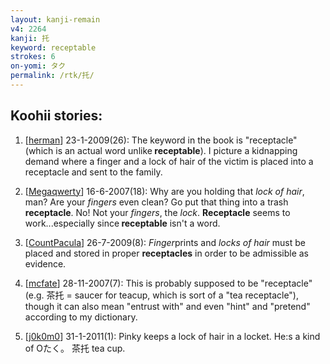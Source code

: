```yaml
---
layout: kanji-remain
v4: 2264
kanji: 托
keyword: receptable
strokes: 6
on-yomi: タク
permalink: /rtk/托/
---
```


## Koohii stories: 

1) [<a href="http://kanji.koohii.com/profile/herman">herman</a>] 23-1-2009(26): The keyword in the book is &quot;receptacle&quot; (which is an actual word unlike<strong> receptable</strong>). I picture a kidnapping demand where a finger and a lock of hair of the victim is placed into a receptacle and sent to the family.

2) [<a href="http://kanji.koohii.com/profile/Megaqwerty">Megaqwerty</a>] 16-6-2007(18): Why are you holding that <em>lock of hair</em>, man? Are your <em>fingers</em> even clean? Go put that thing into a trash <strong>receptacle</strong>. No! Not your <em>fingers</em>, the <em>lock</em>. <strong>Receptacle</strong> seems to work...especially since<strong> receptable</strong> isn&#039;t a word.

3) [<a href="http://kanji.koohii.com/profile/CountPacula">CountPacula</a>] 26-7-2009(8): <em>Finger</em>prints and <em>locks of hair</em> must be placed and stored in proper <strong>receptacles</strong> in order to be admissible as evidence.

4) [<a href="http://kanji.koohii.com/profile/mcfate">mcfate</a>] 28-11-2007(7): This is probably supposed to be &quot;receptacle&quot; (e.g. 茶托 = saucer for teacup, which is sort of a &quot;tea receptacle&quot;), though it can also mean &quot;entrust with&quot; and even &quot;hint&quot; and &quot;pretend&quot; according to my dictionary.

5) [<a href="http://kanji.koohii.com/profile/j0k0m0">j0k0m0</a>] 31-1-2011(1): Pinky keeps a lock of hair in a locket. He:s a kind of Oたく。 茶托 tea cup.

